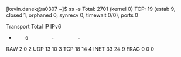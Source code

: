 [kevin.danek@a0307 ~]$ ss -s
Total: 2701 (kernel 0)
TCP:   19 (estab 9, closed 1, orphaned 0, synrecv 0, timewait 0/0), ports 0

Transport Total     IP        IPv6
*         0         -         -
RAW       2         0         2
UDP       13        10        3
TCP       18        14        4
INET      33        24        9
FRAG      0         0         0